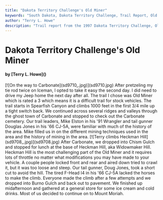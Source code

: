 ```yaml
---
title: "Dakota Territory Challenge's Old Miner"
keywords: "South Dakota, Dakota Territory Challenge, Trail Report, Old Miner"
author: "Terry L. Howe"
description: "Trail report from the 1997 Dakota Territory Challenge, Old Miner."
---
```


# Dakota Territory Challenge's Old Miner
<H4>by [Terry L. Howe]()</H4>
[![On the way to Carbonate](sd9710_.jpg)](sd9710.jpg)
After pretzeling my tie rod twice on Iceman, I opted to take it
easy the second day.   I did need to drive my Jeep home the next day
after all.  The trail I chose was Old Miner which is rated a 3 which
means it is a difficult trail for stock vehicles.
The trail starts in Spearfish Canyon and climbs 1000 feet in the
first 3/4 mile up a tight switch back.  We continued across
several ridges and valleys through the ghost town of Carbonate
and stopped to check out the Carbonate cemetery.  Our trail leaders,
Mike Elston in his '91 Wrangler and tail gunner Douglas Jones in
his '66 CJ-5A, were familiar with much of the history of the area.
Mike filled us in on the different mining techniques used in the
area and the history of mining in the area.
[![Terry climbs Heckman Hill](sd9708_.jpg)](sd9708.jpg)
After Carbonate, we dropped into Chism Gulch and stopped for lunch
at the base of Heckman Hill, aka Widowmaker Hill.  Heckman Hill is
the most challenging part of the Old Miner and it requires lots of
throttle no matter what modifications you may have made to your vehicle.
A couple people locked front and rear and aired down tried to crawl
it, but it was too loose and steep.  Our tail gunner, Doug Jones,
took a short cut to avoid the hill.  The tired F-Head I4 in his
'66 CJ-5A lacked the horses to make the climb.  Everyone made the
climb after a few attempts and we dropped into Burno Gulch and
back out to pavement.  We finished up midafternoon and gathered
at a general store for some ice cream and cold drinks.  Most of us
decided to continue on to Mount Moriah.